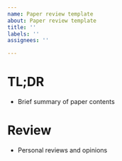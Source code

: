 ```yaml
---
name: Paper review template
about: Paper review template
title: ''
labels: ''
assignees: ''

---
```


# TL;DR
- Brief summary of paper contents

# Review
- Personal reviews and opinions

